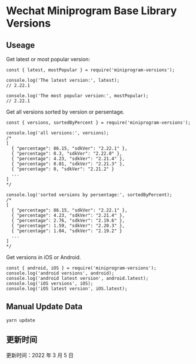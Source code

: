 
# Wechat Miniprogram Base Library Versions

## Useage

Get latest or most popular version:

```;
const { latest, mostPopular } = require('miniprogram-versions');

console.log('The latest version:', latest);
// 2.22.1

console.log('The most popular version:', mostPopular);
// 2.22.1

```

Get all versions sorted by version or persentage.

```
const { versions, sortedByPercent } = require('miniprogram-versions');

console.log('all versions:', versions);
/*
[
  { "percentage": 86.15, "sdkVer": "2.22.1" },
  { "percentage": 0.3, "sdkVer": "2.22.0" },
  { "percentage": 4.23, "sdkVer": "2.21.4" },
  { "percentage": 0.01, "sdkVer": "2.21.3" },
  { "percentage": 0, "sdkVer": "2.21.2" }
  ...
]
*/

console.log('sorted versions by persentage:', sortedByPercent);
/*
[
  { "percentage": 86.15, "sdkVer": "2.22.1" },
  { "percentage": 4.23, "sdkVer": "2.21.4" },
  { "percentage": 2.76, "sdkVer": "2.19.6" },
  { "percentage": 1.59, "sdkVer": "2.20.3" },
  { "percentage": 1.04, "sdkVer": "2.19.2" }
  ...
]
*/
```

Get versions in iOS or Android.

```
const { android, iOS } = require('miniprogram-versions');
console.log('android versions', android);
console.log('android latest version', android.latest);
console.log('iOS versions', iOS);
console.log('iOS latest version', iOS.latest);
```

## Manual Update Data

```
yarn update
```

## 更新时间

更新时间：2022 年 3 月 5 日
